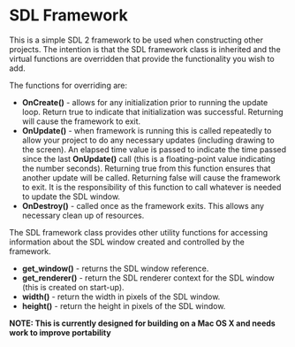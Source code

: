 # SDL Framework

This is a simple SDL 2 framework to be used when constructing other projects. The intention is that the SDL framework class is inherited and the virtual functions are overridden that provide the functionality you wish to add.

The functions for overriding are:
* __OnCreate()__ - allows for any initialization prior to running the update loop. Return true to indicate that initialization was successful. Returning will cause the framework to exit.
* __OnUpdate()__ - when framework is running this is called repeatedly to allow your project to do any necessary updates (including drawing to the screen). An elapsed time value is passed to indicate the time passed since the last __OnUpdate()__ call (this is a floating-point value indicating the number seconds). Returning true from this function ensures that another update will be called. Returning false will cause the framework to exit. It is the responsibility of this function to call whatever is needed to update the SDL window.
* __OnDestroy()__ - called once as the framework exits. This allows any necessary clean up of resources.

The SDL framework class provides other utility functions for accessing information about the SDL window created and controlled by the framework.

* __get_window()__ - returns the SDL window reference.
* __get_renderer()__ - return the SDL renderer context for the SDL window (this is created on start-up).
* __width()__ - return the width in pixels of the SDL window.
* __height()__ - return the height in pixels of the SDL window.


__NOTE: This is currently designed for building on a Mac OS X and needs work to improve portability__


